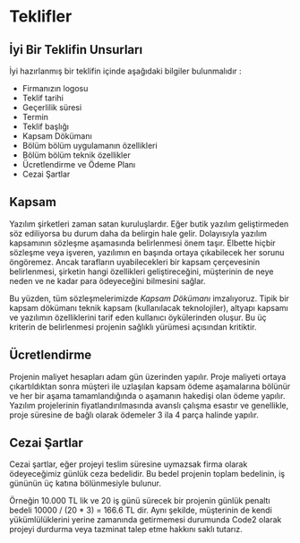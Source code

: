 # Teklifler

## İyi Bir Teklifin Unsurları

İyi hazırlanmış bir teklifin içinde aşağıdaki bilgiler bulunmalıdır :

* Firmanızın logosu
* Teklif tarihi
* Geçerlilik süresi
* Termin
* Teklif başlığı
* Kapsam Dökümanı
* Bölüm bölüm uygulamanın özellikleri
* Bölüm bölüm teknik özellikler
* Ücretlendirme ve Ödeme Planı
* Cezai Şartlar

## Kapsam

Yazılım şirketleri zaman satan kuruluşlardır. Eğer butik yazılım geliştirmeden söz ediliyorsa bu durum daha da belirgin hale gelir. Dolayısıyla yazılım kapsamının sözleşme aşamasında belirlenmesi önem taşır. Elbette hiçbir sözleşme veya işveren, yazılımın en başında ortaya çıkabilecek her sorunu öngöremez. Ancak tarafların uyabilecekleri bir kapsam çerçevesinin belirlenmesi, şirketin hangi özellikleri geliştireceğini, müşterinin de neye neden ve ne kadar para ödeyeceğini bilmesini sağlar.

Bu yüzden, tüm sözleşmelerimizde *Kapsam Dökümanı* imzalıyoruz. Tipik bir kapsam
dökümanı teknik kapsam (kullanılacak teknolojiler), altyapı kapsamı ve yazılımın
özelliklerini tarif eden kullanıcı öykülerinden oluşur. Bu üç kriterin de
belirlenmesi projenin sağlıklı yürümesi açısından kritiktir.

## Ücretlendirme

Projenin maliyet hesapları adam gün üzerinden yapılır. Proje maliyeti ortaya
çıkartıldıktan sonra müşteri ile uzlaşılan kapsam ödeme aşamalarına bölünür ve
her bir aşama tamamlandığında o aşamanın hakedişi olan ödeme yapılır. Yazılım
projelerinin fiyatlandırılmasında avanslı çalışma esastır ve genellikle, proje
süresine de bağlı olarak ödemeler 3 ila 4 parça halinde yapılır.

## Cezai Şartlar

Cezai şartlar, eğer projeyi teslim süresine uymazsak firma olarak ödeyeceğimiz günlük ceza bedelidir. Bu bedel projenin toplam bedelinin, iş gününün üç katına bölünmesiyle bulunur.

Örneğin 10.000 TL lik ve 20 iş günü sürecek bir projenin günlük penaltı bedeli 10000 / (20 * 3) = 166.6 TL dir. Aynı şekilde, müşterinin de kendi yükümlülüklerini yerine zamanında getirmemesi durumunda Code2 olarak projeyi durdurma veya tazminat talep etme hakkını saklı tutarız.
